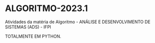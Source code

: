 # ALGORITMO-2023.1
Atividades da matéria de Algoritmo - ANÁLISE E DESENVOLVIMENTO DE SISTEMAS (ADS) - IFPI

TOTALMENTE EM PYTHON.
